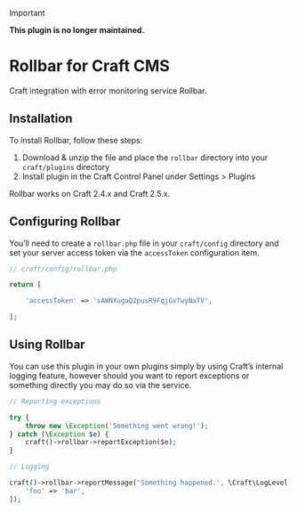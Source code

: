 > [!IMPORTANT]
>
> **This plugin is no longer maintained.**

# Rollbar for Craft CMS

Craft integration with error monitoring service Rollbar.

## Installation

To install Rollbar, follow these steps:

1. Download & unzip the file and place the `rollbar` directory into your `craft/plugins` directory
2. Install plugin in the Craft Control Panel under Settings > Plugins

Rollbar works on Craft 2.4.x and Craft 2.5.x.

## Configuring Rollbar

You’ll need to create a `rollbar.php` file in your `craft/config` directory and set your server access token via the `accessToken` configuration item.

```php
// craft/config/rollbar.php

return [

    'accessToken' => 'sAWNXugaQ2pusR9FqjGvTwyNaTV',

];
```

## Using Rollbar

You can use this plugin in your own plugins simply by using Craft’s internal logging feature, however should you want to report exceptions or something directly you may do so via the service.

```php
// Reporting exceptions

try {
    throw new \Exception('Something went wrong!');
} catch (\Exception $e) {
    craft()->rollbar->reportException($e);
}
```

```php
// Logging

craft()->rollbar->reportMessage('Something happened.', \Craft\LogLevel::Info, [
    'foo' => 'bar',
]);
```
